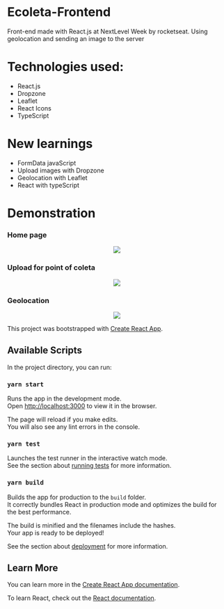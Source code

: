 
# Ecoleta-Frontend
Front-end made with React.js at NextLevel Week by rocketseat. Using geolocation and sending an image to the server

# Technologies used:
- React.js
- Dropzone
- Leaflet
- React Icons
- TypeScript

# New learnings
- FormData javaScript
- Upload images with Dropzone
- Geolocation with Leaflet
- React with typeScript

# Demonstration

### Home page
<p align="center">
  <img src="https://github.com/DanielSoaresRocha/Ecoleta-FrontEnd/blob/master/screenshots/home.png" />
</p>

### Upload for point of coleta
<p align="center">
  <img src="https://github.com/DanielSoaresRocha/Ecoleta-FrontEnd/blob/master/screenshots/registerUpload.png" />
</p>

### Geolocation
<p align="center">
  <img src="https://github.com/DanielSoaresRocha/Ecoleta-FrontEnd/blob/master/screenshots/registerMap.png" />
</p>

This project was bootstrapped with [Create React App](https://github.com/facebook/create-react-app).

## Available Scripts

In the project directory, you can run:

### `yarn start`

Runs the app in the development mode.<br />
Open [http://localhost:3000](http://localhost:3000) to view it in the browser.

The page will reload if you make edits.<br />
You will also see any lint errors in the console.

### `yarn test`

Launches the test runner in the interactive watch mode.<br />
See the section about [running tests](https://facebook.github.io/create-react-app/docs/running-tests) for more information.

### `yarn build`

Builds the app for production to the `build` folder.<br />
It correctly bundles React in production mode and optimizes the build for the best performance.

The build is minified and the filenames include the hashes.<br />
Your app is ready to be deployed!

See the section about [deployment](https://facebook.github.io/create-react-app/docs/deployment) for more information.
## Learn More

You can learn more in the [Create React App documentation](https://facebook.github.io/create-react-app/docs/getting-started).

To learn React, check out the [React documentation](https://reactjs.org/).
